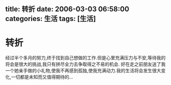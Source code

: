 title: 转折
date: 2006-03-03 06:58:00
categories:  生活
tags: [生活]
---

# 转折
经过半个多月的努力,终于找到自己想做的工作.但是心里充满压力与不安,等待我的将会是很大的挑战,我只有拼尽全力去争取得之不易的机会. 好在走之前朋友送了我一个她亲手做的小礼物,使我不再感到孤独,使我充满动力.我的生活将会发生很大变化,一切都是未知而又值得期待的...